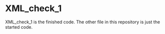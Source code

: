 # XML_check_1

XML_check_1 is the finished code.
The other file in this repository is just the started code.
